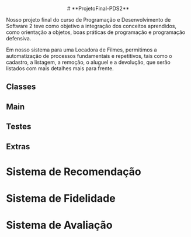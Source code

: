 <p align="center"># **ProjetoFinal-PDS2**</p>

Nosso projeto final do curso de Programação e Desenvolvimento de Software 2 teve como objetivo a integração dos conceitos aprendidos, como orientação a objetos, boas práticas de programação e programação defensiva. 

Em nosso sistema para uma Locadora de Filmes, permitimos a automatização de processos fundamentais e repetitivos, tais como o cadastro, a listagem, a remoção, o aluguel e a devolução, que serão listados com mais detalhes mais para frente. 

## Classes

## Main

## Testes

## Extras

# Sistema de Recomendação

# Sistema de Fidelidade

# Sistema de Avaliação
